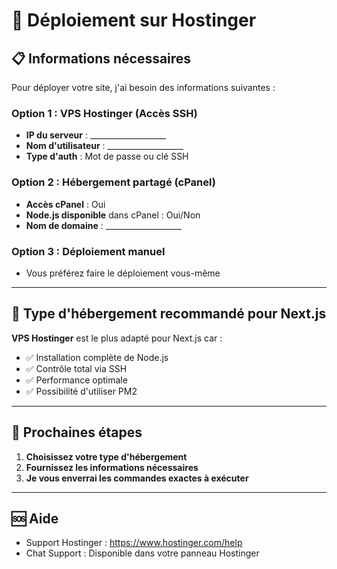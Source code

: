 # 🚀 Déploiement sur Hostinger

## 📋 Informations nécessaires

Pour déployer votre site, j'ai besoin des informations suivantes :

### Option 1 : VPS Hostinger (Accès SSH)
- **IP du serveur** : ___________________
- **Nom d'utilisateur** : ___________________
- **Type d'auth** : Mot de passe ou clé SSH

### Option 2 : Hébergement partagé (cPanel)
- **Accès cPanel** : Oui
- **Node.js disponible** dans cPanel : Oui/Non
- **Nom de domaine** : ___________________

### Option 3 : Déploiement manuel
- Vous préférez faire le déploiement vous-même

---

## 🎯 Type d'hébergement recommandé pour Next.js

**VPS Hostinger** est le plus adapté pour Next.js car :
- ✅ Installation complète de Node.js
- ✅ Contrôle total via SSH
- ✅ Performance optimale
- ✅ Possibilité d'utiliser PM2

---

## 📝 Prochaines étapes

1. **Choisissez votre type d'hébergement**
2. **Fournissez les informations nécessaires**
3. **Je vous enverrai les commandes exactes à exécuter**

---

## 🆘 Aide

- Support Hostinger : https://www.hostinger.com/help
- Chat Support : Disponible dans votre panneau Hostinger


